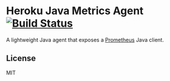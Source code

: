# Heroku Java Metrics Agent [![Build Status](https://travis-ci.org/heroku/heroku-java-metrics-agent.svg?branch=master)](https://travis-ci.org/heroku/heroku-java-metrics-agent)

A lightweight Java agent that exposes a [Prometheus](https://prometheus.io) Java client.

## License

MIT

